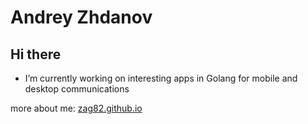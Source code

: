 # Andrey Zhdanov

## Hi there

- I’m currently working on interesting apps in Golang for mobile and desktop communications

more about me: [zag82.github.io](https://zag82.github.io)
